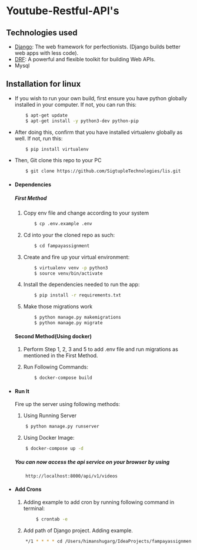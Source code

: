 # Youtube-Restful-API's  

## Technologies used
* [Django](https://www.djangoproject.com/): The web framework for perfectionists. (Django builds better web apps with less code).
* [DRF](www.django-rest-framework.org/): A powerful and flexible toolkit for building Web APIs.
* Mysql

## Installation for linux
* If you wish to run your own build, first ensure you have python globally installed in your computer. If not, you can run this:
    ```bash
        $ apt-get update
        $ apt-get install -y python3-dev python-pip
    ```
* After doing this, confirm that you have installed virtualenv globally as well. If not, run this:
    ```bash
        $ pip install virtualenv
    ```
* Then, Git clone this repo to your PC
    ```bash
        $ git clone https://github.com/SigtupleTechnologies/lis.git
    ```

* #### Dependencies
  ##### First Method
    1. Copy env file and change according to your system
        ```bash
            $ cp .env.example .env
        ```
    2. Cd into your the cloned repo as such:
        ```bash
            $ cd fampayassignment
        ```
    3. Create and fire up your virtual environment:
        ```bash
            $ virtualenv venv -p python3
            $ source venv/bin/activate
        ```
    4. Install the dependencies needed to run the app:
        ```bash
            $ pip install -r requirements.txt
        ```
    
    5. Make those migrations work
        ```bash
            $ python manage.py makemigrations
            $ python manage.py migrate
        ```

  #### Second Method(Using docker)
    1. Perform Step 1, 2, 3 and 5 to add .env file and run migrations as mentioned in the First Method.
    
    2. Run Following Commands:
        ```bash
            $ docker-compose build
       ```

* #### Run It
    Fire up the server using following methods:
    1. Using Running Server
    ```bash
        $ python manage.py runserver
    ```
    2. Using Docker Image:
    ```bash
        $ docker-compose up -d
    ```
    
    ##### You can now access the api service on your browser by using
    ```
        http://localhost:8000/api/v1/videos
    ```

* #### Add Crons
    1. Adding example to add cron by running following command in terminal:
    ```bash
            $ crontab -e
    ```
  
    2. Add path of Django project. Adding example.
    ```bash
        */1 * * * * cd /Users/himanshugarg/IdeaProjects/fampayassignment && source /Users/himanshugarg/IdeaProjects/fampayassignment/venv/bin/activate && /Users/himanshugarg/IdeaProjects/fampayassignment/venv/bin/python /Users/himanshugarg/IdeaProjects/fampayassignment/src/locallibrary/manage.py runcrons > /tmp/cronjob.log 2>&1
    ```
  
